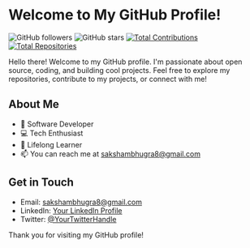 # Welcome to My GitHub Profile!

![GitHub followers](https://img.shields.io/github/followers/sh4d0wy?label=Followers&style=social)
![GitHub stars](https://img.shields.io/github/stars/sh4d0wy?label=Stars&style=social)
[![Total Contributions](https://img.shields.io/badge/Total%20Contributions-XXX-brightgreen)](https://github.com/sh4d0wy)
[![Total Repositories](https://img.shields.io/badge/Total%20Repositories-XXX-blue)](https://github.com/sh4d0wy?tab=repositories)

Hello there! Welcome to my GitHub profile. I'm passionate about open source, coding, and building cool projects. Feel free to explore my repositories, contribute to my projects, or connect with me!

## About Me

- 🚀 Software Developer
- 💻 Tech Enthusiast
- 🌱 Lifelong Learner
- 📫 You can reach me at sakshambhugra8@gmail.com
  
## Get in Touch

- Email: sakshambhugra8@gmail.com
- LinkedIn: [Your LinkedIn Profile]([https://www.linkedin.com/in/saksham-bhugra-a55980249])
- Twitter: [@YourTwitterHandle](https://twitter.com/SakshamBhugra)

Thank you for visiting my GitHub profile!
